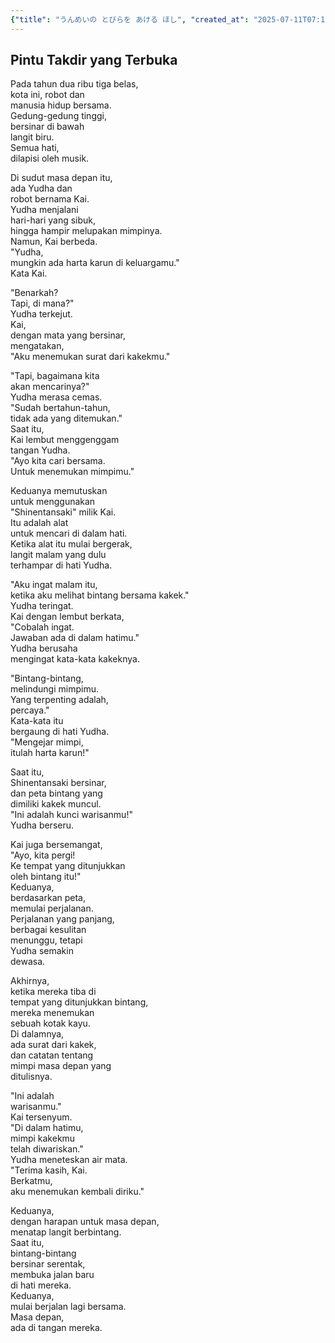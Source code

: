 ```yaml
---
{"title": "うんめいの とびらを あける ほし", "created_at": "2025-07-11T07:12:50.968482+09:00", "pattern_id": 2, "pattern_name": "隠れ継承者型", "year": 2103}
---
```


## Pintu Takdir yang Terbuka

Pada tahun dua ribu tiga belas,  
kota ini, robot dan  
manusia hidup bersama.  
Gedung-gedung tinggi,  
bersinar di bawah  
langit biru.  
Semua hati,  
dilapisi oleh musik.  

Di sudut masa depan itu,  
ada Yudha dan  
robot bernama Kai.  
Yudha menjalani  
hari-hari yang sibuk,  
hingga hampir melupakan mimpinya.  
Namun, Kai berbeda.  
"Yudha,  
mungkin ada harta karun di keluargamu."  
Kata Kai.  

"Benarkah?  
Tapi, di mana?"  
Yudha terkejut.  
Kai,  
dengan mata yang bersinar,  
mengatakan,  
"Aku menemukan surat dari kakekmu."  

"Tapi, bagaimana kita  
akan mencarinya?"  
Yudha merasa cemas.  
"Sudah bertahun-tahun,  
tidak ada yang ditemukan."  
Saat itu,  
Kai lembut menggenggam  
tangan Yudha.  
"Ayo kita cari bersama.  
Untuk menemukan mimpimu."  

Keduanya memutuskan  
untuk menggunakan  
"Shinentansaki" milik Kai.  
Itu adalah alat  
untuk mencari di dalam hati.  
Ketika alat itu mulai bergerak,  
langit malam yang dulu  
terhampar di hati Yudha.  

"Aku ingat malam itu,  
ketika aku melihat bintang bersama kakek."  
Yudha teringat.  
Kai dengan lembut berkata,  
"Cobalah ingat.  
Jawaban ada di dalam hatimu."  
Yudha berusaha  
mengingat kata-kata kakeknya.  

"Bintang-bintang,  
melindungi mimpimu.  
Yang terpenting adalah,  
percaya."  
Kata-kata itu  
bergaung di hati Yudha.  
"Mengejar mimpi,  
itulah harta karun!"  

Saat itu,  
Shinentansaki bersinar,  
dan peta bintang yang  
dimiliki kakek muncul.  
"Ini adalah kunci warisanmu!"  
Yudha berseru.  

Kai juga bersemangat,  
"Ayo, kita pergi!  
Ke tempat yang ditunjukkan  
oleh bintang itu!"  
Keduanya,  
berdasarkan peta,  
memulai perjalanan.  
Perjalanan yang panjang,  
berbagai kesulitan  
menunggu, tetapi  
Yudha semakin  
dewasa.  

Akhirnya,  
ketika mereka tiba di  
tempat yang ditunjukkan bintang,  
mereka menemukan  
sebuah kotak kayu.  
Di dalamnya,  
ada surat dari kakek,  
dan catatan tentang  
mimpi masa depan yang  
ditulisnya.  

"Ini adalah  
warisanmu."  
Kai tersenyum.  
"Di dalam hatimu,  
mimpi kakekmu  
telah diwariskan."  
Yudha meneteskan air mata.  
"Terima kasih, Kai.  
Berkatmu,  
aku menemukan kembali diriku."  

Keduanya,  
dengan harapan untuk masa depan,  
menatap langit berbintang.  
Saat itu,  
bintang-bintang  
bersinar serentak,  
membuka jalan baru  
di hati mereka.  
Keduanya,  
mulai berjalan lagi bersama.  
Masa depan,  
ada di tangan mereka.
